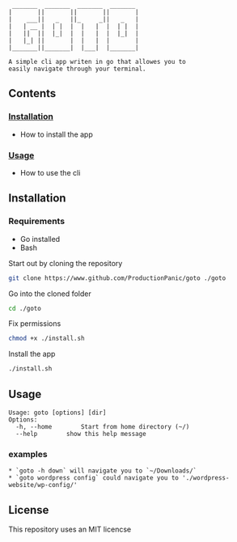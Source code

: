 ```
 _______  _______  _______  _______ 
|       ||       ||       ||       |
|    ___||   _   ||_     _||   _   |
|   | __ |  | |  |  |   |  |  | |  |
|   ||  ||  |_|  |  |   |  |  |_|  |
|   |_| ||       |  |   |  |       |
|_______||_______|  |___|  |_______|

A simple cli app writen in go that allowes you to 
easily navigate through your terminal.
```

## Contents
### [Installation](#installation) 
 - How to install the app
### [Usage](#usage) 
 - How to use the cli

## Installation

### Requirements
 * Go installed
 * Bash

Start out by cloning the repository
```bash
git clone https://www.github.com/ProductionPanic/goto ./goto
```
Go into the cloned folder
```bash
cd ./goto
```
Fix permissions
```bash
chmod +x ./install.sh
```
Install the app
```bash
./install.sh
```

## Usage
```
Usage: goto [options] [dir]
Options:
  -h, --home		Start from home directory (~/)
  --help		show this help message
```

### examples
    * `goto -h down` will navigate you to `~/Downloads/`
    * `goto wordpress config` could navigate you to './wordpress-website/wp-config/'

## License

This repository uses an MIT licencse
